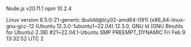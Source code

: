 Node.js v20.11.1
npm 10.2.4

Linux version 6.5.0-21-generic (buildd@lcy02-amd64-091) (x86_64-linux-gnu-gcc-12 (Ubuntu 12.3.0-1ubuntu1~22.04) 12.3.0, GNU ld (GNU Binutils for Ubuntu) 2.38) #21~22.04.1-Ubuntu SMP PREEMPT_DYNAMIC Fri Feb  9 13:32:52 UTC 2